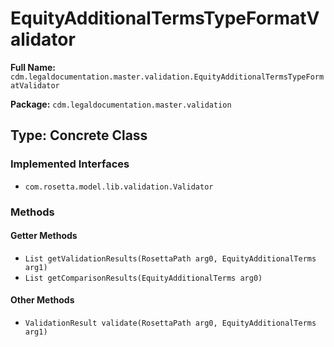 # EquityAdditionalTermsTypeFormatValidator

**Full Name:** `cdm.legaldocumentation.master.validation.EquityAdditionalTermsTypeFormatValidator`

**Package:** `cdm.legaldocumentation.master.validation`

## Type: Concrete Class

### Implemented Interfaces

- `com.rosetta.model.lib.validation.Validator`

### Methods

#### Getter Methods

- `List getValidationResults(RosettaPath arg0, EquityAdditionalTerms arg1)`
- `List getComparisonResults(EquityAdditionalTerms arg0)`

#### Other Methods

- `ValidationResult validate(RosettaPath arg0, EquityAdditionalTerms arg1)`

